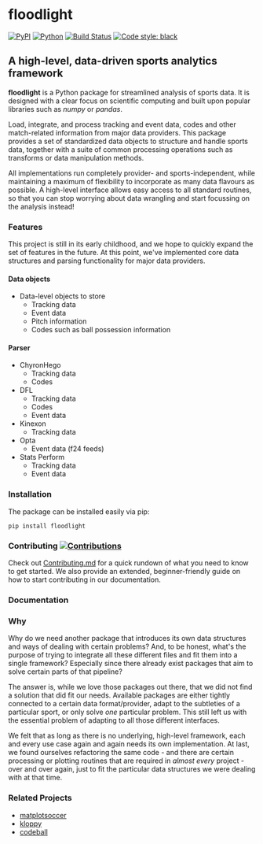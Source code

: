 [version-image]: https://img.shields.io/badge/status-beta-006666
[version-url]: https://img.shields.io/badge/status-beta-006666
[python-image]: https://img.shields.io/badge/python-3.8-006666
[python-url]: https://img.shields.io/badge/python-3.8-006666
[build-image]: https://github.com/floodlight-sports/floodlight/actions/workflows/build_and_test.yaml/badge.svg
[build-url]: https://github.com/floodlight-sports/floodlight/actions/workflows/build_and_test.yaml
[coverage-image]: https://img.shields.io/badge/coverage-0%25-brightgreen
[coverage-url]: https://img.shields.io/badge/coverage-0%25-brightgreen
[contrib-image]: https://img.shields.io/badge/contributions-welcome-006666
[contrib-url]: https://github.com/floodlight-sports/floodlight/blob/main/CONTRIBUTING.md
[black-image]: https://img.shields.io/badge/code%20style-black-000000.svg
[black-url]: https://github.com/psf/black


# floodlight


[![PyPI][version-image]][version-url]
[![Python][python-image]][python-url]
[![Build Status][build-image]][build-url]
[![Code style: black][black-image]][black-url]



## A high-level, data-driven sports analytics framework


**floodlight** is a Python package for streamlined analysis of sports data. It is
designed with a clear focus on scientific computing and built upon popular libraries
such as *numpy* or *pandas*.

Load, integrate, and process tracking and event data, codes and other match-related
information from major data providers. This package provides a set of  standardized
data objects to structure and handle sports data, together with a suite of common
processing operations such as transforms or data manipulation methods.

All implementations run completely provider- and sports-independent, while maintaining
a maximum of flexibility to incorporate as many data flavours as possible. A high-level
interface allows easy access to all standard routines, so that you can stop worrying
about data wrangling and start focussing on the analysis instead!

### Features

This project is still in its early childhood, and we hope to quickly expand the set
of features in the future. At this point, we've implemented core data structures and
parsing functionality for major data providers.

#### Data objects

- Data-level objects to store
  - Tracking data
  - Event data
  - Pitch information
  - Codes such as ball possession information

#### Parser

- ChyronHego
  - Tracking data
  - Codes
- DFL
  - Tracking data
  - Codes
  - Event data
- Kinexon
  - Tracking data
- Opta
  - Event data (f24 feeds)
- Stats Perform
  - Tracking data
  - Event data

### Installation

The package can be installed easily via pip:

```
pip install floodlight
```

### Contributing [![Contributions][contrib-image]][contrib-url]

Check out [Contributing.md][contrib-url] for a quick rundown of what you need to
know to get started. We also provide an extended, beginner-friendly guide on how to
start contributing in our documentation.

### Documentation


### Why

Why do we need another package that introduces its own data structures and ways of dealing with certain problems? And,
to be honest, what's the purpose of trying to integrate all these different files and fit them into a single framework?
Especially since there already exist packages that aim to solve certain parts of that pipeline?

The answer is, while we love those packages out there, that we did not find a solution that did fit our needs.
Available packages are either tightly connected to a certain data format/provider, adapt to the subtleties of a
particular sport, or only solve *one* particular problem. This still left us with the essential problem of adapting to
all those different interfaces.

We felt that as long as there is no underlying, high-level framework, each and every use case again and again needs its
own implementation. At last, we found ourselves refactoring the same code - and there are certain processing or
plotting routines that are required in *almost every* project - over and over again, just to fit the particular data
structures we were dealing with at that time.

### Related Projects

- [matplotsoccer](https://github.com/TomDecroos/matplotsoccer)
- [kloppy](https://github.com/PySport/kloppy)
- [codeball](https://github.com/metrica-sports/codeball)
